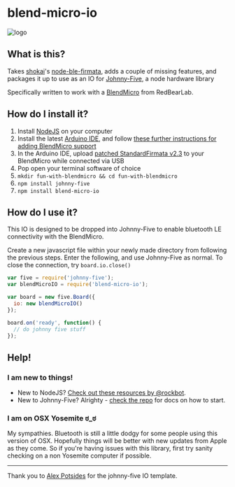 # blend-micro-io

![logo](http://cl.ly/image/37301B1K0H2G/blend-micro-io.png)

## What is this?
Takes [shokai](https://github.com/shokai)'s [node-ble-firmata](https://github.com/shokai/node-ble-firmata), adds a couple of missing features, and packages it up to use as an IO for [Johnny-Five](https://github.com/rwaldron/johnny-five), a node hardware library

Specifically written to work with a [BlendMicro](http://redbearlab.com/blendmicro) from RedBearLab.

## How do I install it?

1. Install [NodeJS](http://nodejs.org) on your computer
2. Install the latest [Arduino IDE](http://arduino.cc/en/Main/Software), and follow [these further instructions for adding BlendMicro support](http://redbearlab.com/getting-started-blendmicro)
3. In the Arduino IDE, upload [patched StandardFirmata v2.3](https://github.com/shokai/node-ble-firmata/tree/master/firmware/BLEFirmataSketch) to your BlendMicro while connected via USB
4. Pop open your terminal software of choice
5. ``mkdir fun-with-blendmicro && cd fun-with-blendmicro``
6. ``npm install johnny-five``
7. ``npm install blend-micro-io``


## How do I use it?

This IO is designed to be dropped into Johnny-Five to enable bluetooth LE connectivity with the BlendMicro.

Create a new javascript file within your newly made directory from following the previous steps. Enter the following, and use Johnny-Five as normal. To close the connection, try ``board.io.close()``

```javascript
var five = require('johnny-five');
var blendMicroIO = require('blend-micro-io');

var board = new five.Board({
  io: new blendMicroIO()
});

board.on('ready', function() {
  // do johnny five stuff
});
```


## Help!

### I am new to things!

+ New to NodeJS? [Check out these resources by @rockbot](https://github.com/rockbot/node-for-beginners).
+ New to Johnny-Five? Alrighty - [check the repo](https://github.com/rwaldron/johnny-five) for docs on how to start.

### I am on OSX Yosemite ಠ_ಠ

My sympathies. Bluetooth is still a little dodgy for some people using this version of OSX. Hopefully things will be better with new updates from Apple as they come. So if you're having issues with this library, first try sanity checking on a non Yosemite computer if possible.

---

Thank you to [Alex Potsides](https://github.com/achingbrain/node-ioboard) for the johnny-five IO template.